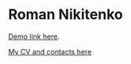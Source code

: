 # Roman Nikitenko

[Demo link here](https://roman-nikitenko.github.io/todo-raccoon/).

[My CV and contacts here](https://docs.google.com/document/d/1mi0httMMtsa6vHNsD9XSwOSJVudUrm2kmAWTF3mc8sc/edit?usp=sharing)